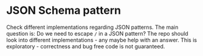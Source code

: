# JSON Schema pattern

Check different implementations regarding JSON patterns. The main question is: Do we need to escape `/` in a JSON pattern? The repo should look into different implementations - any maybe help with an answer. This is exploratory - correctness and bug free code is not guaranteed.
